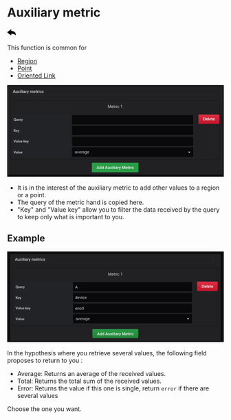# Auxiliary metric
[![](../../screenshots/other/Go-back.png)](coordinates.md)
 

This function is common for 

- [Region](coordinates-space-region.md)
- [Point](coordinates-space-point.md)
- [Oriented Link](coordinates-space-link.md)



![main metric](../../screenshots/editor/coordinates/auxiliary-metric/metric.png)


- It is in the interest of the auxiliary metric to add other values to a region or a point.
- The query of the metric hand is copied here. 
- "Key" and "Value key" allow you to filter the data received by the query to keep only what is important to you.

## Example 

![main metric](../../screenshots/editor/coordinates/auxiliary-metric/metric-key.png)


In the hypothesis where you retrieve several values, the following field proposes to return to you : 

- Average: Returns an average of the received values.
- Total: Returns the total sum of the received values.
- Error: Returns the value if this one is single, return `error` if there are several values

Choose the one you want.
